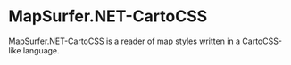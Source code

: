 # MapSurfer.NET-CartoCSS
MapSurfer.NET-CartoCSS is a reader of map styles written in a CartoCSS-like language.
